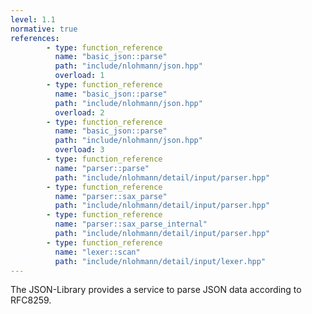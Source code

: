 ```yaml
---
level: 1.1
normative: true
references:
        - type: function_reference
          name: "basic_json::parse"
          path: "include/nlohmann/json.hpp"
          overload: 1
        - type: function_reference
          name: "basic_json::parse"
          path: "include/nlohmann/json.hpp"
          overload: 2
        - type: function_reference
          name: "basic_json::parse"
          path: "include/nlohmann/json.hpp"
          overload: 3
        - type: function_reference
          name: "parser::parse"
          path: "include/nlohmann/detail/input/parser.hpp"
        - type: function_reference
          name: "parser::sax_parse"
          path: "include/nlohmann/detail/input/parser.hpp"
        - type: function_reference
          name: "parser::sax_parse_internal"
          path: "include/nlohmann/detail/input/parser.hpp"
        - type: function_reference
          name: "lexer::scan"
          path: "include/nlohmann/detail/input/lexer.hpp"
---
```


The JSON-Library provides a service to parse JSON data according to RFC8259.
